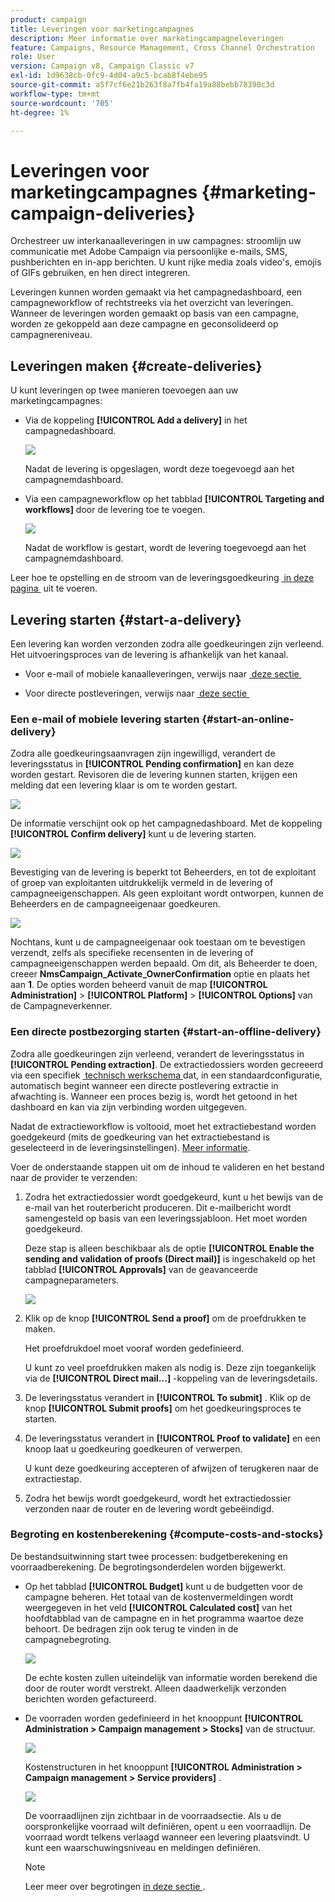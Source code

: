 ```yaml
---
product: campaign
title: Leveringen voor marketingcampagnes
description: Meer informatie over marketingcampagneleveringen
feature: Campaigns, Resource Management, Cross Channel Orchestration
role: User
version: Campaign v8, Campaign Classic v7
exl-id: 1d9638cb-0fc9-4d04-a9c5-bcab8f4ebe95
source-git-commit: a5f7cf6e21b263f8a7fb4fa19a88bebb78390c3d
workflow-type: tm+mt
source-wordcount: '705'
ht-degree: 1%

---
```


# Leveringen voor marketingcampagnes {#marketing-campaign-deliveries}

Orchestreer uw interkanaalleveringen in uw campagnes: stroomlijn uw communicatie met Adobe Campaign via persoonlijke e-mails, SMS, pushberichten en in-app berichten. U kunt rijke media zoals video&#39;s, emojis of GIFs gebruiken, en hen direct integreren.

Leveringen kunnen worden gemaakt via het campagnedashboard, een campagneworkflow of rechtstreeks via het overzicht van leveringen. Wanneer de leveringen worden gemaakt op basis van een campagne, worden ze gekoppeld aan deze campagne en geconsolideerd op campagnereniveau.

## Leveringen maken {#create-deliveries}

U kunt leveringen op twee manieren toevoegen aan uw marketingcampagnes:

* Via de koppeling **[!UICONTROL Add a delivery]** in het campagnedashboard.

  ![](assets/campaign_op_add_delivery.png)

  Nadat de levering is opgeslagen, wordt deze toegevoegd aan het campagnemdashboard.

* Via een campagneworkflow op het tabblad **[!UICONTROL Targeting and workflows]** door de levering toe te voegen.

  ![](assets/campaign-wf-delivery.png)

  Nadat de workflow is gestart, wordt de levering toegevoegd aan het campagnemdashboard.

Leer hoe te opstelling en de stroom van de leveringsgoedkeuring [&#x200B; in deze pagina &#x200B;](marketing-campaign-approval.md) uit te voeren.

## Levering starten {#start-a-delivery}

Een levering kan worden verzonden zodra alle goedkeuringen zijn verleend. Het uitvoeringsproces van de levering is afhankelijk van het kanaal.

* Voor e-mail of mobiele kanaalleveringen, verwijs naar [&#x200B; deze sectie &#x200B;](#start-an-online-delivery)

* Voor directe postleveringen, verwijs naar [&#x200B; deze sectie &#x200B;](#start-an-offline-delivery)

### Een e-mail of mobiele levering starten {#start-an-online-delivery}

Zodra alle goedkeuringsaanvragen zijn ingewilligd, verandert de leveringsstatus in **[!UICONTROL Pending confirmation]** en kan deze worden gestart. Revisoren die de levering kunnen starten, krijgen een melding dat een levering klaar is om te worden gestart.

![](assets/confirm-delivery.png)

De informatie verschijnt ook op het campagnedashboard. Met de koppeling **[!UICONTROL Confirm delivery]** kunt u de levering starten.

![](assets/confirm-delivery-from-dashboard.png)

Bevestiging van de levering is beperkt tot Beheerders, en tot de exploitant of groep van exploitanten uitdrukkelijk vermeld in de levering of campagneeigenschappen. Als geen exploitant wordt ontworpen, kunnen de Beheerders en de campagneeigenaar goedkeuren.

![](assets/select-delivery-reviewers.png)

Nochtans, kunt u de campagneeigenaar ook toestaan om te bevestigen verzendt, zelfs als specifieke recensenten in de levering of campagneeigenschappen werden bepaald. Om dit, als Beheerder te doen, creeer **NmsCampaign_Activate_OwnerConfirmation** optie en plaats het aan **1**. De opties worden beheerd vanuit de map **[!UICONTROL Administration]** > **[!UICONTROL Platform]** > **[!UICONTROL Options]** van de Campagneverkenner.


### Een directe postbezorging starten {#start-an-offline-delivery}

Zodra alle goedkeuringen zijn verleend, verandert de leveringsstatus in **[!UICONTROL Pending extraction]**. De extractiedossiers worden gecreeerd via een specifiek [&#x200B; technisch werkschema &#x200B;](../workflow/technical-workflows.md) dat, in een standaardconfiguratie, automatisch begint wanneer een directe postlevering extractie in afwachting is. Wanneer een proces bezig is, wordt het getoond in het dashboard en kan via zijn verbinding worden uitgegeven.

Nadat de extractieworkflow is voltooid, moet het extractiebestand worden goedgekeurd (mits de goedkeuring van het extractiebestand is geselecteerd in de leveringsinstellingen). [Meer informatie](marketing-campaign-approval.md#approving-an-extraction-file).

Voer de onderstaande stappen uit om de inhoud te valideren en het bestand naar de provider te verzenden:

1. Zodra het extractiedossier wordt goedgekeurd, kunt u het bewijs van de e-mail van het routerbericht produceren. Dit e-mailbericht wordt samengesteld op basis van een leveringssjabloon. Het moet worden goedgekeurd.

   Deze stap is alleen beschikbaar als de optie **[!UICONTROL Enable the sending and validation of proofs (Direct mail)]** is ingeschakeld op het tabblad **[!UICONTROL Approvals]** van de geavanceerde campagneparameters.

   ![](assets/enable-proof-validation.png)

1. Klik op de knop **[!UICONTROL Send a proof]** om de proefdrukken te maken.

   Het proefdrukdoel moet vooraf worden gedefinieerd.

   U kunt zo veel proefdrukken maken als nodig is. Deze zijn toegankelijk via de **[!UICONTROL Direct mail...]** -koppeling van de leveringsdetails.

1. De leveringsstatus verandert in **[!UICONTROL To submit]** . Klik op de knop **[!UICONTROL Submit proofs]** om het goedkeuringsproces te starten.

1. De leveringsstatus verandert in **[!UICONTROL Proof to validate]** en een knoop laat u goedkeuring goedkeuren of verwerpen.

   U kunt deze goedkeuring accepteren of afwijzen of terugkeren naar de extractiestap.

1. Zodra het bewijs wordt goedgekeurd, wordt het extractiedossier verzonden naar de router en de levering wordt gebeëindigd.

### Begroting en kostenberekening {#compute-costs-and-stocks}

De bestandsuitwinning start twee processen: budgetberekening en voorraadberekening. De begrotingsonderdelen worden bijgewerkt.

* Op het tabblad **[!UICONTROL Budget]** kunt u de budgetten voor de campagne beheren. Het totaal van de kostenvermeldingen wordt weergegeven in het veld **[!UICONTROL Calculated cost]** van het hoofdtabblad van de campagne en in het programma waartoe deze behoort. De bedragen zijn ook terug te vinden in de campagnebegroting.

  ![](assets/campaign-budget-tab.png)

  De echte kosten zullen uiteindelijk van informatie worden berekend die door de router wordt verstrekt. Alleen daadwerkelijk verzonden berichten worden gefactureerd.

* De voorraden worden gedefinieerd in het knooppunt **[!UICONTROL Administration > Campaign management > Stocks]** van de structuur.

  ![](assets/campaign-stocks.png)

  Kostenstructuren in het knooppunt **[!UICONTROL Administration > Campaign management > Service providers]** .

  ![](assets/campaign-service-providers.png)

  De voorraadlijnen zijn zichtbaar in de voorraadsectie. Als u de oorspronkelijke voorraad wilt definiëren, opent u een voorraadlijn. De voorraad wordt telkens verlaagd wanneer een levering plaatsvindt. U kunt een waarschuwingsniveau en meldingen definiëren.


  >[!NOTE]
  >
  >Leer meer over begrotingen [&#x200B; in deze sectie &#x200B;](providers-stocks-and-budgets.md).
